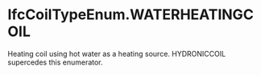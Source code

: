 IfcCoilTypeEnum.WATERHEATINGCOIL
================================
Heating coil using hot water as a heating source. HYDRONICCOIL supercedes this
enumerator.


